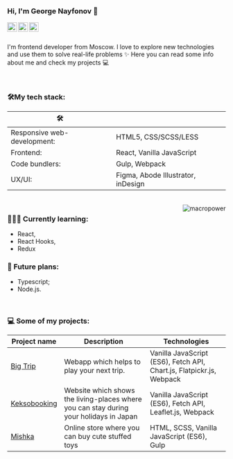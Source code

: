 ### Hi, I'm George Nayfonov 👋

<a href="https://github.com/greco-code">
  <img align="left" alt="George's Github" width="22px" src="https://cdn.jsdelivr.net/npm/simple-icons@v3/icons/github.svg" />
</a>
<a href="https://t.me/george_nayfonov">
  <img align="left" alt="George's Telegram" width="22px" src="https://cdn.jsdelivr.net/npm/simple-icons@v3/icons/telegram.svg" />
</a>
<a href="https://instagram.com/george_nayfonov/">
  <img align="left" alt="Pawan's Instagram" width="22px" src="https://cdn.jsdelivr.net/npm/simple-icons@v3/icons/instagram.svg" />
</a>

<br/>
<br/>

I'm frontend developer from Moscow. I love to explore new technologies and use them to solve real-life problems ✨ Here you can read some info about me and check my projects 💻

<br/>

### 🛠My tech stack:


|     🛠                          |                                    |
|---------------------------------|------------------------------------|
|   Responsive web-development:   | HTML5, CSS/SCSS/LESS               |
|   Frontend:                     | React, Vanilla JavaScript          |
|   Code bundlers:                | Gulp, Webpack                      |
|   UX/UI:                        | Figma, Abode Illustrator, inDesign |

</br>

<a href="#macropower-title">
  <img src="https://github-readme-stats.vercel.app/api?username=greco-code&show_icons=true&count_private=true&include_all_commits=true" alt="macropower" align="right" />
</a>

### 👩🏻‍🎓 Currently learning:
- React,
- React Hooks,
- Redux

### 🚀 Future plans:
- Typescript;
- Node.js.

</br>

### 💻 Some of my projects:

| Project name        | Description          | Technologies  |
| ------------- | ------------- | ----- |
| [Big Trip](https://github.com/greco-code/1035371-big-trip-14) | Webapp which helps to play your next trip. | Vanilla JavaScript (ES6), Fetch API, Chart.js, Flatpickr.js, Webpack |
| [Keksobooking](https://github.com/greco-code/1035371-keksobooking-22) | Website which shows the living-places where you can stay during your holidays in Japan | Vanilla JavaScript (ES6), Fetch API, Leaflet.js, Webpack|
| [Mishka](https://github.com/greco-code/1035371-mishka-21) | Online store where you can buy cute stuffed toys | HTML, SCSS, Vanilla JavaScript (ES6), Gulp |
